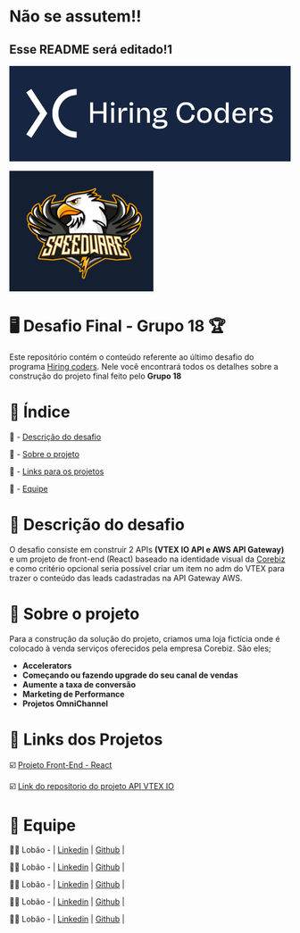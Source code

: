 # Não se assutem!!

## Esse README será editado!1


![logo-hiring-coders](https://github.com/diosneygomes/desafio-final-gama-academy-vtex/blob/main/logo-hiring-coders.png)

![logo-hiring-coders](https://github.com/devlobao84/front-speedeware05/blob/main/SPEED.png)

# :desktop_computer: Desafio Final - Grupo 18 :trophy:

Este repositório contém o conteúdo referente ao último desafio do programa <a href="https://www.hiringcoders.com.br/">Hiring coders</a>.
Nele você encontrará todos os detalhes sobre a construção do projeto final feito pelo **Grupo 18**

# :notebook: Índice

<a name="ancora"></a>
:pushpin: - [Descrição do desafio](#ancora1)

:pushpin: - [Sobre o projeto](#ancora2)

:pushpin: - [Links para os projetos](#ancora3)

:pushpin: - [Equipe](#ancora4)

<a id="ancora1"></a>
# :open_book: Descrição do desafio

O desafio consiste em construir 2 APIs **(VTEX IO API e AWS API Gateway)** e um projeto de front-end (React) baseado na identidade visual da <a href="https://www.corebiz.ag/pt/">Corebiz</a> e como critério opcional seria possível criar um item no adm do VTEX para trazer o conteúdo das leads cadastradas na API Gateway AWS.

<a id="ancora2"></a>
# :open_book: Sobre o projeto

Para a construção da solução do projeto, criamos uma loja fictícia onde é colocado à venda serviços oferecidos pela empresa Corebiz. São eles;

* **Accelerators**
* **Começando ou fazendo upgrade do seu canal de vendas**
* **Aumente a taxa de conversão**
* **Marketing de Performance**
* **Projetos OmniChannel**


<a id="ancora3"></a>
# :link: Links dos Projetos

:ballot_box_with_check: <a href="https://github.com/devlobao84/oficial-desafio-corebiz.git">Projeto Front-End - React</a>

:ballot_box_with_check: <a href="https://github.com/diosneygomes/desafio-final-api-vtex">Link do reposítorio do projeto API VTEX IO</a>


<a id="ancora4"></a>
# :1st_place_medal: Equipe

:pouting_man: Lobão - | <a href="https://www.linkedin.com/in/jonaslobo/">Linkedin</a> | <a href ="https://github.com/devlobao84">Github</a> |

:pouting_man: Lobão - | <a href="https://www.linkedin.com/in/jonaslobo/">Linkedin</a> | <a href ="https://github.com/devlobao84">Github</a> |

:pouting_man: Lobão - | <a href="https://www.linkedin.com/in/jonaslobo/">Linkedin</a> | <a href ="https://github.com/devlobao84">Github</a> |

:pouting_man: Lobão - | <a href="https://www.linkedin.com/in/jonaslobo/">Linkedin</a> | <a href ="https://github.com/devlobao84">Github</a> |

:pouting_man: Lobão - | <a href="https://www.linkedin.com/in/jonaslobo/">Linkedin</a> | <a href ="https://github.com/devlobao84">Github</a> |






